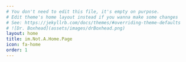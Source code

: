 ```yaml
---
# You don't need to edit this file, it's empty on purpose.
# Edit theme's home layout instead if you wanna make some changes
# See: https://jekyllrb.com/docs/themes/#overriding-theme-defaults
# ![Dr. Boxhead](assets/images/drBoxhead.png)
layout: home
title: im.Not.A.Home.Page
icon: fa-home
order: 1
---
```



